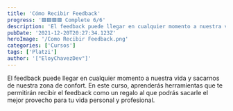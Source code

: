 ```yaml
---
title: 'Cómo Recibir Feedback'
progress: '🟩🟩🟩🟩 Complete 6/6'
description: 'El feedback puede llegar en cualquier momento a nuestra vida y sacarnos de nuestra zona de confort..'
pubDate: '2021-12-20T20:27:34.123Z'
heroImage: '/Como Recibir Feedback.png'
categories: ['Cursos']
tags: ['Platzi']
author: '["EloyChavezDev"]'
---
```

El feedback puede llegar en cualquier momento a nuestra vida y sacarnos de nuestra zona de confort. En este curso, aprenderás herramientas que te permitirán recibir el feedback como un regalo al que podrás sacarle el mejor provecho para tu vida personal y profesional.